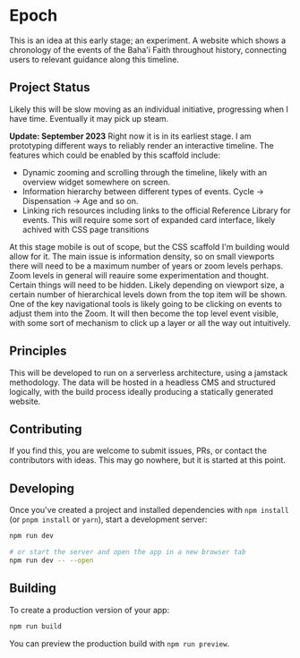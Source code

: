 # Epoch
This is an idea at this early stage; an experiment. A website which shows a chronology of the events of the Baha'i Faith throughout history, connecting users to relevant guidance along this timeline.

## Project Status
Likely this will be slow moving as an individual initiative, progressing when I have time. Eventually it may pick up steam. 

**Update: September 2023**
Right now it is in its earliest stage. I am prototyping different ways to reliably render an interactive timeline. The features which could be enabled by this scaffold include:
- Dynamic zooming and scrolling through the timeline, likely with an overview widget somewhere on screen. 
- Information hierarchy between different types of events. Cycle -> Dispensation -> Age and so on. 
- Linking rich resources including links to the official Reference Library for events. This will require some sort of expanded card interface, likely achived with CSS page transitions

At this stage mobile is out of scope, but the CSS scaffold I'm building would allow for it. The main issue is information density, so on small viewports there will need to be a maximum number of years or zoom levels perhaps. Zoom levels in general will reauire some experimentation and thought. Certain things will need to be hidden. Likely depending on viewport size, a certain number of hierarchical levels down from the top item will be shown. One of the key navigational tools is likely going to be clicking on events to adjust them into the Zoom. It will then become the top level event visible, with some sort of mechanism  to click up a layer or all the way out intuitively. 

## Principles
This will be developed to run on a serverless architecture, using a jamstack methodology. The data will be hosted in a headless CMS and structured logically, with the build process ideally producing a statically generated website.

## Contributing
If you find this, you are welcome to submit issues, PRs, or contact the contributors with ideas. This may go nowhere, but it is started at this point.

## Developing

Once you've created a project and installed dependencies with `npm install` (or `pnpm install` or `yarn`), start a development server:

```bash
npm run dev

# or start the server and open the app in a new browser tab
npm run dev -- --open
```

## Building

To create a production version of your app:

```bash
npm run build
```

You can preview the production build with `npm run preview`.
